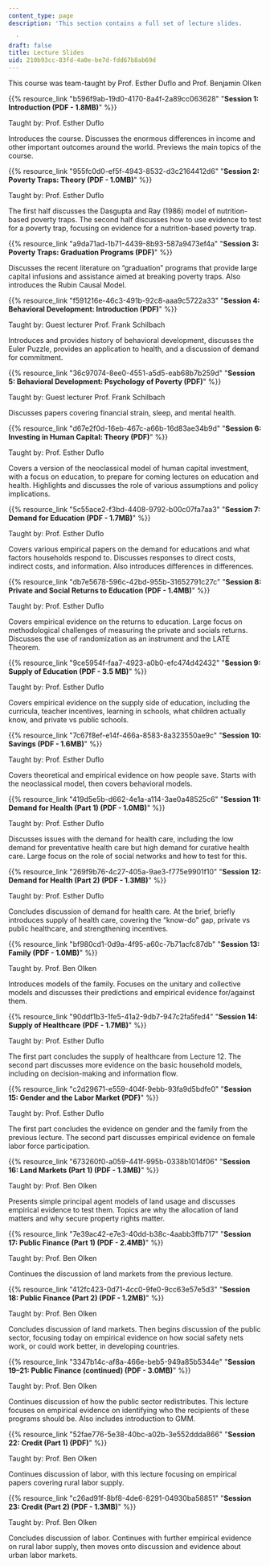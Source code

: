 ```yaml
---
content_type: page
description: 'This section contains a full set of lecture slides.

  '
draft: false
title: Lecture Slides
uid: 210b93cc-83fd-4a0e-be7d-fdd67b8ab69d
---
```

This course was team-taught by Prof. Esther Duflo and Prof. Benjamin Olken

{{% resource_link "b596f9ab-19d0-4170-8a4f-2a89cc063628" "**Session 1: Introduction (PDF - 1.8MB)**" %}}

Taught by: Prof. Esther Duflo

Introduces the course. Discusses the enormous differences in income and other important outcomes around the world. Previews the main topics of the course.

{{% resource_link "955fc0d0-ef5f-4943-8532-d3c2164412d6" "**Session 2: Poverty Traps: Theory (PDF - 1.0MB)**" %}}

Taught by: Prof. Esther Duflo

The first half discusses the Dasgupta and Ray (1986) model of nutrition-based poverty traps. The second half discusses how to use evidence to test for a poverty trap, focusing on evidence for a nutrition-based poverty trap.

{{% resource_link "a9da71ad-1b71-4439-8b93-587a9473ef4a" "**Session 3: Poverty Traps: Graduation Programs (PDF)**" %}}

Discusses the recent literature on “graduation” programs that provide large capital infusions and assistance aimed at breaking poverty traps. Also introduces the Rubin Causal Model.

{{% resource_link "f591216e-46c3-491b-92c8-aaa9c5722a33" "**Session 4: Behavioral Development: Introduction (PDF)**" %}}

Taught by: Guest lecturer Prof. Frank Schilbach

Introduces and provides history of behavioral development, discusses the Euler Puzzle, provides an application to health, and a discussion of demand for commitment.

{{% resource_link "36c97074-8ee0-4551-a5d5-eab68b7b259d" "**Session 5: Behavioral Development: Psychology of Poverty (PDF)**" %}}

Taught by: Guest lecturer Prof. Frank Schilbach

Discusses papers covering financial strain, sleep, and mental health.

{{% resource_link "d67e2f0d-16eb-467c-a66b-16d83ae34b9d" "**Session 6: Investing in Human Capital: Theory (PDF)**" %}}

Taught by: Prof. Esther Duflo

Covers a version of the neoclassical model of human capital investment, with a focus on education, to prepare for coming lectures on education and health. Highlights and discusses the role of various assumptions and policy implications.

{{% resource_link "5c55ace2-f3bd-4408-9792-b00c07fa7aa3" "**Session 7: Demand for Education (PDF - 1.7MB)**" %}}

Taught by: Prof. Esther Duflo

Covers various empirical papers on the demand for educations and what factors households respond to. Discusses responses to direct costs, indirect costs, and information. Also introduces differences in differences.

{{% resource_link "db7e5678-596c-42bd-955b-31652791c27c" "**Session 8: Private and Social Returns to Education (PDF - 1.4MB)**" %}}

Taught by: Prof. Esther Duflo

Covers empirical evidence on the returns to education. Large focus on methodological challenges of measuring the private and socials returns. Discusses the use of randomization as an instrument and the LATE Theorem.

{{% resource_link "9ce5954f-faa7-4923-a0b0-efc474d42432" "**Session 9: Supply of Education (PDF - 3.5 MB)**" %}}

Taught by: Prof. Esther Duflo

Covers empirical evidence on the supply side of education, including the curricula, teacher incentives, learning in schools, what children actually know, and private vs public schools.

{{% resource_link "7c67f8ef-e14f-466a-8583-8a323550ae9c" "**Session 10: Savings (PDF - 1.6MB)**" %}}

Taught by: Prof. Esther Duflo

Covers theoretical and empirical evidence on how people save. Starts with the neoclassical model, then covers behavioral models.

{{% resource_link "419d5e5b-d662-4e1a-a114-3ae0a48525c6" "**Session 11: Demand for Health (Part 1) (PDF - 1.0MB)**" %}}

Taught by: Prof. Esther Duflo

Discusses issues with the demand for health care, including the low demand for preventative health care but high demand for curative health care. Large focus on the role of social networks and how to test for this.

{{% resource_link "269f9b76-4c27-405a-9ae3-f775e9901f10" "**Session 12: Demand for Health (Part 2) (PDF - 1.3MB)**" %}}

Taught by: Prof. Esther Duflo

Concludes discussion of demand for health care. At the brief, briefly introduces supply of health care, covering the “know-do” gap, private vs public healthcare, and strengthening incentives.

{{% resource_link "bf980cd1-0d9a-4f95-a60c-7b71acfc87db" "**Session 13: Family (PDF - 1.0MB)**" %}}

Taught by. Prof. Ben Olken

Introduces models of the family. Focuses on the unitary and collective models and discusses their predictions and empirical evidence for/against them. 

{{% resource_link "90ddf1b3-1fe5-41a2-9db7-947c2fa5fed4" "**Session 14: Supply of Healthcare (PDF - 1.7MB)**" %}}

Taught by: Prof. Esther Duflo

The first part concludes the supply of healthcare from Lecture 12. The second part discusses more evidence on the basic household models, including on decision-making and information flow.

{{% resource_link "c2d29671-e559-404f-9ebb-93fa9d5bdfe0" "**Session 15: Gender and the Labor Market (PDF)**" %}}

Taught by: Prof. Esther Duflo

The first part concludes the evidence on gender and the family from the previous lecture. The second part discusses empirical evidence on female labor force participation.

{{% resource_link "673260f0-a059-441f-995b-0338b1014f06" "**Session 16: Land Markets (Part 1) (PDF - 1.3MB)**" %}}

Taught by: Prof. Ben Olken

Presents simple principal agent models of land usage and discusses empirical evidence to test them. Topics are why the allocation of land matters and why secure property rights matter.

{{% resource_link "7e39ac42-e7e3-40dd-b38c-4aabb3ffb717" "**Session 17: Public Finance (Part 1) (PDF - 2.4MB)**" %}}

Taught by: Prof. Ben Olken

Continues the discussion of land markets from the previous lecture.

{{% resource_link "412fc423-0d71-4cc0-9fe0-9cc63e57e5d3" "**Session 18: Public Finance (Part 2) (PDF - 1.2MB)**" %}}

Taught by: Prof. Ben Olken

Concludes discussion of land markets. Then begins discussion of the public sector, focusing today on empirical evidence on how social safety nets work, or could work better, in developing countries.

{{% resource_link "3347b14c-af8a-466e-beb5-949a85b5344e" "**Session 19–21: Public Finance (continued) (PDF - 3.0MB)**" %}}

Taught by: Prof. Ben Olken

Continues discussion of how the public sector redistributes. This lecture focuses on empirical evidence on identifying who the recipients of these programs should be. Also includes introduction to GMM.

{{% resource_link "52fae776-5e38-40bc-a02b-3e552ddda866" "**Session 22: Credit (Part 1) (PDF)**" %}}

Taught by: Prof. Ben Olken

Continues discussion of labor, with this lecture focusing on empirical papers covering rural labor supply.

{{% resource_link "c26ad91f-8bf8-4de6-8291-04930ba58851" "**Session 23: Credit (Part 2) (PDF - 1.3MB)**" %}}

Taught by: Prof. Ben Olken

Concludes discussion of labor. Continues with further empirical evidence on rural labor supply, then moves onto discussion and evidence about urban labor markets.